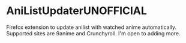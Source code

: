 # AniListUpdaterUNOFFICIAL
Firefox extension to update anilist with watched anime automatically. Supported sites are 9anime and Crunchyroll. I'm open to adding more.
